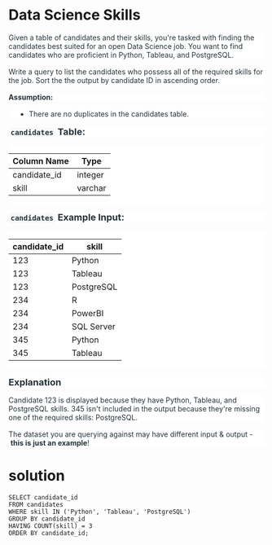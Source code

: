 # Data Science Skills


<html>
<body>
<!--StartFragment--><p style="border-width: 0px; border-style: solid; box-sizing: border-box; border-color: var(--chakra-colors-gray-200); overflow-wrap: break-word; margin: 0px 0px 16px; color: rgb(38, 50, 56); font-family: -apple-system, BlinkMacSystemFont, &quot;Segoe UI&quot;, Helvetica, Arial, sans-serif, &quot;Apple Color Emoji&quot;, &quot;Segoe UI Emoji&quot;, &quot;Segoe UI Symbol&quot;; font-size: 14px; font-style: normal; font-variant-ligatures: normal; font-variant-caps: normal; font-weight: 400; letter-spacing: normal; orphans: 2; text-align: start; text-indent: 0px; text-transform: none; white-space: normal; widows: 2; word-spacing: 0px; -webkit-text-stroke-width: 0px; background-color: rgb(255, 255, 255); text-decoration-thickness: initial; text-decoration-style: initial; text-decoration-color: initial;">Given a table of candidates and their skills, you're tasked with finding the candidates best suited for an open Data Science job. You want to find candidates who are proficient in Python, Tableau, and PostgreSQL.</p><p style="border-width: 0px; border-style: solid; box-sizing: border-box; border-color: var(--chakra-colors-gray-200); overflow-wrap: break-word; margin: 0px 0px 16px; color: rgb(38, 50, 56); font-family: -apple-system, BlinkMacSystemFont, &quot;Segoe UI&quot;, Helvetica, Arial, sans-serif, &quot;Apple Color Emoji&quot;, &quot;Segoe UI Emoji&quot;, &quot;Segoe UI Symbol&quot;; font-size: 14px; font-style: normal; font-variant-ligatures: normal; font-variant-caps: normal; font-weight: 400; letter-spacing: normal; orphans: 2; text-align: start; text-indent: 0px; text-transform: none; white-space: normal; widows: 2; word-spacing: 0px; -webkit-text-stroke-width: 0px; background-color: rgb(255, 255, 255); text-decoration-thickness: initial; text-decoration-style: initial; text-decoration-color: initial;">Write a query to list the candidates who possess all of the required skills for the job. Sort the the output by candidate ID in ascending order.</p><p style="border-width: 0px; border-style: solid; box-sizing: border-box; border-color: var(--chakra-colors-gray-200); overflow-wrap: break-word; margin: 0px 0px 16px; color: rgb(38, 50, 56); font-family: -apple-system, BlinkMacSystemFont, &quot;Segoe UI&quot;, Helvetica, Arial, sans-serif, &quot;Apple Color Emoji&quot;, &quot;Segoe UI Emoji&quot;, &quot;Segoe UI Symbol&quot;; font-size: 14px; font-style: normal; font-variant-ligatures: normal; font-variant-caps: normal; font-weight: 400; letter-spacing: normal; orphans: 2; text-align: start; text-indent: 0px; text-transform: none; white-space: normal; widows: 2; word-spacing: 0px; -webkit-text-stroke-width: 0px; background-color: rgb(255, 255, 255); text-decoration-thickness: initial; text-decoration-style: initial; text-decoration-color: initial;"><strong style="border-width: 0px; border-style: solid; box-sizing: border-box; border-color: var(--chakra-colors-gray-200); overflow-wrap: break-word; font-weight: bold; color: rgb(38, 50, 56);">Assumption:</strong></p><ul style="border-width: 0px; border-style: solid; box-sizing: border-box; border-color: var(--chakra-colors-gray-200); overflow-wrap: break-word; margin: 0px 0px 10px; padding: 0px 0px 0px 40px; color: rgb(38, 50, 56); font-family: -apple-system, BlinkMacSystemFont, &quot;Segoe UI&quot;, Helvetica, Arial, sans-serif, &quot;Apple Color Emoji&quot;, &quot;Segoe UI Emoji&quot;, &quot;Segoe UI Symbol&quot;; font-size: 14px; font-style: normal; font-variant-ligatures: normal; font-variant-caps: normal; font-weight: 400; letter-spacing: normal; orphans: 2; text-align: start; text-indent: 0px; text-transform: none; white-space: normal; widows: 2; word-spacing: 0px; -webkit-text-stroke-width: 0px; background-color: rgb(255, 255, 255); text-decoration-thickness: initial; text-decoration-style: initial; text-decoration-color: initial;"><li style="border-width: 0px; border-style: solid; box-sizing: border-box; border-color: var(--chakra-colors-gray-200); overflow-wrap: break-word; color: rgb(38, 50, 56);">There are no duplicates in the candidates table.</li></ul><h3 style="border-width: 0px; border-style: solid; box-sizing: border-box; border-color: var(--chakra-colors-gray-200); overflow-wrap: break-word; margin: 16px 0px; font-size: 18px; font-weight: 700; color: rgb(38, 50, 56); display: block; font-family: -apple-system, BlinkMacSystemFont, &quot;Segoe UI&quot;, Helvetica, Arial, sans-serif, &quot;Apple Color Emoji&quot;, &quot;Segoe UI Emoji&quot;, &quot;Segoe UI Symbol&quot;; font-style: normal; font-variant-ligatures: normal; font-variant-caps: normal; letter-spacing: normal; orphans: 2; text-align: start; text-indent: 0px; text-transform: none; white-space: normal; widows: 2; word-spacing: 0px; -webkit-text-stroke-width: 0px; background-color: rgb(255, 255, 255); text-decoration-thickness: initial; text-decoration-style: initial; text-decoration-color: initial;"><code style="border-width: 0px; border-style: solid; box-sizing: border-box; border-color: var(--chakra-colors-gray-200); overflow-wrap: break-word; font-family: SFMono-Regular, Menlo, Monaco, Consolas, monospace; font-size: 14px; color: rgb(38, 50, 56); background: rgb(247, 249, 250); border-radius: 3px; padding: 2px 4px;">candidates</code><span> </span>Table:</h3><div style="border-width: 0px; border-style: solid; box-sizing: border-box; border-color: var(--chakra-colors-gray-200); overflow-wrap: break-word; color: rgb(38, 50, 56); font-family: -apple-system, BlinkMacSystemFont, &quot;Segoe UI&quot;, Helvetica, Arial, sans-serif, &quot;Apple Color Emoji&quot;, &quot;Segoe UI Emoji&quot;, &quot;Segoe UI Symbol&quot;; font-size: 14px; font-style: normal; font-variant-ligatures: normal; font-variant-caps: normal; font-weight: 400; letter-spacing: normal; orphans: 2; text-align: start; text-indent: 0px; text-transform: none; white-space: normal; widows: 2; word-spacing: 0px; -webkit-text-stroke-width: 0px; background-color: rgb(255, 255, 255); text-decoration-thickness: initial; text-decoration-style: initial; text-decoration-color: initial; overflow-x: auto; margin-bottom: 10px;">

Column Name | Type
-- | --
candidate_id | integer
skill | varchar

</div><!--EndFragment-->
</body>
</html>
<html>
<body>
<!--StartFragment--><h3 style="border-width: 0px; border-style: solid; box-sizing: border-box; border-color: var(--chakra-colors-gray-200); overflow-wrap: break-word; margin: 16px 0px; font-size: 18px; font-weight: 700; color: rgb(38, 50, 56); display: block; font-family: -apple-system, BlinkMacSystemFont, &quot;Segoe UI&quot;, Helvetica, Arial, sans-serif, &quot;Apple Color Emoji&quot;, &quot;Segoe UI Emoji&quot;, &quot;Segoe UI Symbol&quot;; font-style: normal; font-variant-ligatures: normal; font-variant-caps: normal; letter-spacing: normal; orphans: 2; text-align: start; text-indent: 0px; text-transform: none; white-space: normal; widows: 2; word-spacing: 0px; -webkit-text-stroke-width: 0px; background-color: rgb(255, 255, 255); text-decoration-thickness: initial; text-decoration-style: initial; text-decoration-color: initial;"><code style="border-width: 0px; border-style: solid; box-sizing: border-box; border-color: var(--chakra-colors-gray-200); overflow-wrap: break-word; font-family: SFMono-Regular, Menlo, Monaco, Consolas, monospace; font-size: 14px; color: rgb(38, 50, 56); background: rgb(247, 249, 250); border-radius: 3px; padding: 2px 4px;">candidates</code><span> </span>Example Input:</h3><div style="border-width: 0px; border-style: solid; box-sizing: border-box; border-color: var(--chakra-colors-gray-200); overflow-wrap: break-word; color: rgb(38, 50, 56); font-family: -apple-system, BlinkMacSystemFont, &quot;Segoe UI&quot;, Helvetica, Arial, sans-serif, &quot;Apple Color Emoji&quot;, &quot;Segoe UI Emoji&quot;, &quot;Segoe UI Symbol&quot;; font-size: 14px; font-style: normal; font-variant-ligatures: normal; font-variant-caps: normal; font-weight: 400; letter-spacing: normal; orphans: 2; text-align: start; text-indent: 0px; text-transform: none; white-space: normal; widows: 2; word-spacing: 0px; -webkit-text-stroke-width: 0px; background-color: rgb(255, 255, 255); text-decoration-thickness: initial; text-decoration-style: initial; text-decoration-color: initial; overflow-x: auto; margin-bottom: 10px;">

candidate_id | skill
-- | --
123 | Python
123 | Tableau
123 | PostgreSQL
234 | R
234 | PowerBI
234 | SQL Server
345 | Python
345 | Tableau

</div><h3 style="border-width: 0px; border-style: solid; box-sizing: border-box; border-color: var(--chakra-colors-gray-200); overflow-wrap: break-word; margin: 16px 0px; font-size: 18px; font-weight: 700; color: rgb(38, 50, 56); display: block; font-family: -apple-system, BlinkMacSystemFont, &quot;Segoe UI&quot;, Helvetica, Arial, sans-serif, &quot;Apple Color Emoji&quot;, &quot;Segoe UI Emoji&quot;, &quot;Segoe UI Symbol&quot;; font-style: normal; font-variant-ligatures: normal; font-variant-caps: normal; letter-spacing: normal; orphans: 2; text-align: start; text-indent: 0px; text-transform: none; white-space: normal; widows: 2; word-spacing: 0px; -webkit-text-stroke-width: 0px; background-color: rgb(255, 255, 255); text-decoration-thickness: initial; text-decoration-style: initial; text-decoration-color: initial;">Explanation</h3><p style="border-width: 0px; border-style: solid; box-sizing: border-box; border-color: var(--chakra-colors-gray-200); overflow-wrap: break-word; margin: 0px 0px 16px; color: rgb(38, 50, 56); font-family: -apple-system, BlinkMacSystemFont, &quot;Segoe UI&quot;, Helvetica, Arial, sans-serif, &quot;Apple Color Emoji&quot;, &quot;Segoe UI Emoji&quot;, &quot;Segoe UI Symbol&quot;; font-size: 14px; font-style: normal; font-variant-ligatures: normal; font-variant-caps: normal; font-weight: 400; letter-spacing: normal; orphans: 2; text-align: start; text-indent: 0px; text-transform: none; white-space: normal; widows: 2; word-spacing: 0px; -webkit-text-stroke-width: 0px; background-color: rgb(255, 255, 255); text-decoration-thickness: initial; text-decoration-style: initial; text-decoration-color: initial;">Candidate 123 is displayed because they have Python, Tableau, and PostgreSQL skills. 345 isn't included in the output because they're missing one of the required skills: PostgreSQL.</p><p style="border-width: 0px; border-style: solid; box-sizing: border-box; border-color: var(--chakra-colors-gray-200); overflow-wrap: break-word; margin: 0px 0px 16px; color: rgb(38, 50, 56); font-family: -apple-system, BlinkMacSystemFont, &quot;Segoe UI&quot;, Helvetica, Arial, sans-serif, &quot;Apple Color Emoji&quot;, &quot;Segoe UI Emoji&quot;, &quot;Segoe UI Symbol&quot;; font-size: 14px; font-style: normal; font-variant-ligatures: normal; font-variant-caps: normal; font-weight: 400; letter-spacing: normal; orphans: 2; text-align: start; text-indent: 0px; text-transform: none; white-space: normal; widows: 2; word-spacing: 0px; -webkit-text-stroke-width: 0px; background-color: rgb(255, 255, 255); text-decoration-thickness: initial; text-decoration-style: initial; text-decoration-color: initial;">The dataset you are querying against may have different input &amp; output -<span> </span><strong style="border-width: 0px; border-style: solid; box-sizing: border-box; border-color: var(--chakra-colors-gray-200); overflow-wrap: break-word; font-weight: bold; color: rgb(38, 50, 56);">this is just an example</strong>!</p><!--EndFragment-->
</body>
  </html>
  
# solution
 ``` 
SELECT candidate_id
FROM candidates
WHERE skill IN ('Python', 'Tableau', 'PostgreSQL')
GROUP BY candidate_id
HAVING COUNT(skill) = 3
ORDER BY candidate_id;

```





